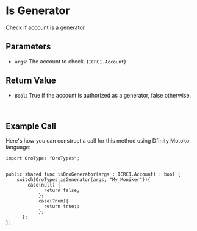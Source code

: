 # Is Generator

Check if account is a generator.

## Parameters

- `args`: The account to check. (`ICRC1.Account`)

## Return Value

- `Bool`: True if the account is authorized as a generator, false otherwise.

&nbsp;

## Example Call

Here's how you can construct a call for this method using Dfinity Motoko language:

```motoko
import OroTypes "OroTypes";


public shared func isOroGenerator(args : ICRC1.Account) : bool {
    switch(OroTypes.isGenerator(args, "My_Moniker")){
        case(null) {
              return false;
            };
            case(?num){
              return true;;
            };
      };
};
```